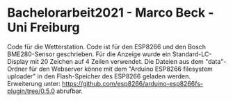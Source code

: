 # Bachelorarbeit2021 - Marco Beck - Uni Freiburg
Code für die Wetterstation. Code ist für den ESP8266 und den Bosch BME280-Sensor geschrieben. 
Für die Anzeige wurde ein Standard-LC-Display mit 20 Zeichen auf 4 Zeilen verwendet.
Die Dateien aus dem "data"-Ordner für den Webserver könne mit dem "Arduino ESP8266 filesystem uploader" in den Flash-Speicher des ESP8266 geladen werden.
Erweiterung unter: https://github.com/esp8266/arduino-esp8266fs-plugin/tree/0.5.0 abrufbar. 
